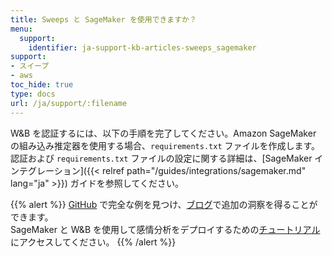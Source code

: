 ```yaml
---
title: Sweeps と SageMaker を使用できますか？
menu:
  support:
    identifier: ja-support-kb-articles-sweeps_sagemaker
support:
- スイープ
- aws
toc_hide: true
type: docs
url: /ja/support/:filename
---
```


W&B を認証するには、以下の手順を完了してください。Amazon SageMaker の組み込み推定器を使用する場合、`requirements.txt` ファイルを作成します。認証および `requirements.txt` ファイルの設定に関する詳細は、[SageMaker インテグレーション]({{< relref path="/guides/integrations/sagemaker.md" lang="ja" >}}) ガイドを参照してください。

{{% alert %}}
[GitHub](https://github.com/wandb/examples/tree/master/examples/pytorch/pytorch-cifar10-sagemaker) で完全な例を見つけ、[ブログ](https://wandb.ai/site/articles/running-sweeps-with-sagemaker)で追加の洞察を得ることができます。\
SageMaker と W&B を使用して感情分析をデプロイするための[チュートリアル](https://wandb.ai/authors/sagemaker/reports/Deploy-Sentiment-Analyzer-Using-SageMaker-and-W-B--VmlldzoxODA1ODE)にアクセスしてください。
{{% /alert %}}